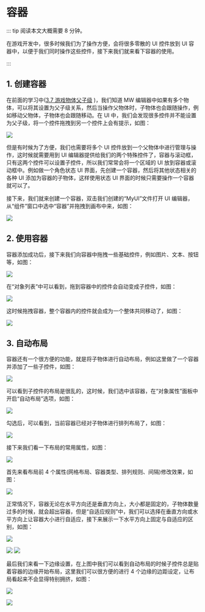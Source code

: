 # 容器

::: tip 阅读本文大概需要 8 分钟。

在游戏开发中，很多时候我们为了操作方便，会将很多零散的 UI 控件放到 UI 容器中，以便于我们同时操作这些控件，接下来我们就来看下容器的使用。

:::

## 1. 创建容器

在前面的学习中([3.7 游戏物体父子级](https://learning.ark.online/md/3.7.html)  )，我们知道 MW 编辑器中如果有多个物体，可以将其设置为父子级关系，然后当操作父物体时，子物体也会跟随操作，例如移动父物体，子物体也会跟随移动。在 UI 中，我们会发现很多控件并不能设置为父子级，将一个控件拖拽到另一个控件上会有提示，如图：

![](https://cdn.233xyx.com/1681135131472_880.PNG)

但是有时候为了方便，我们也需要将多个 UI 控件放到一个父物体中进行管理与操作，这时候就需要用到 UI 编辑器提供给我们的两个特殊控件了，容器与滚动框，只有这两个控件可以设置子控件，所以我们常常会将一个区域的 UI 放到容器或滚动框中。例如做一个角色状态 UI 界面，先创建一个容器，然后将其他状态相关的各种 UI 添加为容器的子物体，这样使用状态 UI 界面的时候只需要操作一个容器就可以了。

接下来，我们就来创建一个容器，双击我们创建的“MyUI”文件打开 UI 编辑器，从“组件”窗口中选中“容器”并拖拽到画布中来，如图：

![](https://cdn.233xyx.com/1681135131983_514.PNG)

## 2. 使用容器

容器添加成功后，接下来我们向容器中拖拽一些基础控件，例如图片、文本、按钮等，如图：

![](https://cdn.233xyx.com/1681135131521_191.PNG)

在“对象列表”中可以看到，拖到容器中的控件会自动变成子控件，如图：

![](https://cdn.233xyx.com/1681135131934_771.PNG)

这时候拖拽容器，整个容器内的控件就会成为一个整体共同移动了，如图：

![](https://cdn.233xyx.com/1681135132095_692.gif)

## 3. 自动布局

容器还有一个很方便的功能，就是将子物体进行自动布局，例如这里做了一个容器并添加了一些子控件，如图：

![](https://cdn.233xyx.com/1681135131829_468.PNG)

可以看到子控件的布局是很乱的，这时候，我们选中该容器，在“对象属性”面板中开启“自动布局”选项，如图：

![](https://cdn.233xyx.com/1681135131622_804.png)

勾选后，可以看到，当前容器已经对子物体进行排列布局了，如图：

![](https://cdn.233xyx.com/1681135131670_605.png)

接下来我们看一下布局的常用属性，如图：

![](https://cdn.233xyx.com/1681135132198_190.png)

首先来看布局前 4 个属性(网格布局、容器类型、排列规则、间隔)修改效果，如图：

![](https://cdn.233xyx.com/1681135131770_519.gif)

正常情况下，容器无论在水平方向还是垂直方向上，大小都是固定的，子物体数量过多的时候，就会超出容器，但是“自适应规则”中，我们可以选择在垂直方向或水平方向上让容器大小进行自适应，接下来展示一下水平方向上固定与自适应的区别，如图：

![](https://cdn.233xyx.com/1681135132146_648.png)

![](https://cdn.233xyx.com/1681135132046_680.png)
![](https://cdn.233xyx.com/1681135131882_758.png)

最后我们来看一下边缘设置，在上图中我们可以看到自动布局的时候子控件总是贴着容器的边缘开始布局，这里我们可以很方便的进行 4 个边缘的边距设定，让布局看起来不会显得特别拥挤，如图：

![](https://cdn.233xyx.com/1681135131572_159.gif)

![](https://cdn.233xyx.com/1681135131720_316.gif)